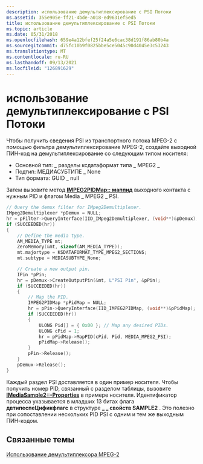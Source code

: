 ```yaml
---
description: использование демультиплексирование с PSI Потоки
ms.assetid: 355e905e-ff21-4bde-a018-ed9631ef5ed5
title: использование демультиплексирование с PSI Потоки
ms.topic: article
ms.date: 05/31/2018
ms.openlocfilehash: 659e4a12bfef25f24a5e6cac38d191f86ab80b4a
ms.sourcegitcommit: d75fc10b9f0825bbe5ce5045c90d4045e3c53243
ms.translationtype: MT
ms.contentlocale: ru-RU
ms.lasthandoff: 09/13/2021
ms.locfileid: "126891629"
---
```

# <a name="using-the-demux-with-psi-streams"></a>использование демультиплексирование с PSI Потоки

Чтобы получить сведения PSI из транспортного потока MPEG-2 с помощью фильтра демультиплексирование MPEG-2, создайте выходной ПИН-код на демультиплексирование со следующим типом носителя:

-   Основной тип: \_ разделы ксдатаформат типа \_ MPEG2 \_
-   Подтип: МЕДИАСУБТИПЕ \_ None
-   Тип формата: GUID \_ null

Затем вызовите метод [**IMPEG2PIDMap:: маппид**](/previous-versions/windows/desktop/api/Bdaiface/nf-bdaiface-impeg2pidmap-mappid) выходного контакта с нужным PID и флагом Media \_ MPEG2 \_ PSI.


```C++
// Query the demux filter for IMpeg2Demultiplexer.
IMpeg2Demultiplexer *pDemux = NULL;
hr = pFilter->QueryInterface(IID_IMpeg2Demultiplexer, (void**)&pDemux);
if (SUCCEEDED(hr))
{
    // Define the media type.
    AM_MEDIA_TYPE mt;
    ZeroMemory(&mt, sizeof(AM_MEDIA_TYPE));
    mt.majortype = KSDATAFORMAT_TYPE_MPEG2_SECTIONS;
    mt.subtype = MEDIASUBTYPE_None;

    // Create a new output pin.
    IPin *pPin;
    hr = pDemux->CreateOutputPin(&mt, L"PSI Pin", &pPin);
    if (SUCCEEDED(hr))
    {
        // Map the PID.
        IMPEG2PIDMap *pPidMap = NULL;
        hr = pPin->QueryInterface(IID_IMPEG2PIDMap, (void**)&pPidMap);
        if (SUCCEEDED(hr))
        {
            ULONG Pid[] = { 0x00 }; // Map any desired PIDs. 
            ULONG cPid = 1;
            hr = pPidMap->MapPID(cPid, Pid, MEDIA_MPEG2_PSI);
            pPidMap->Release();
        }
        pPin->Release();
    }
    pDemux->Release();
}
```



Каждый раздел PSI доставляется в один пример носителя. Чтобы получить номер PID, связанный с разделом таблицы, вызовите [**IMediaSample2::-Properties**](/windows/desktop/api/Strmif/nf-strmif-imediasample2-getproperties) в примере носителя. Идентификатор процесса указывается в младших 13 битах флага **двтипеспеЦификфлагс** в структуре **\_ \_ свойств SAMPLE2** . Это полезно при сопоставлении нескольких PID PSI с одним и тем же выходным ПИН-кодом.

## <a name="related-topics"></a>Связанные темы

<dl> <dt>

[Использование демультиплексора MPEG-2](using-the-mpeg-2-demultiplexer.md)
</dt> </dl>

 

 



